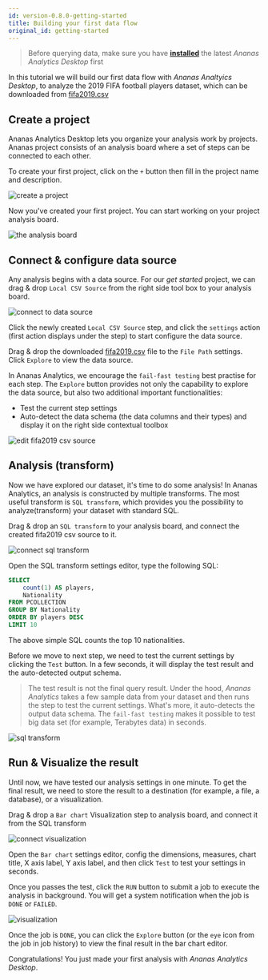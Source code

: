 ```yaml
---
id: version-0.8.0-getting-started
title: Building your first data flow
original_id: getting-started
---
```


> Before querying data, make sure you have [**installed**](install.md) the latest *Ananas Analytics Desktop* first

In this tutorial we will build our first data flow with *Ananas Analtyics Desktop*, to analyze the 2019 FIFA football players dataset, which can be downloaded from [fifa2019.csv](https://github.com/ananas-analytics/ananas-examples/raw/master/FifaPlayer2019/fifa2019.csv)

## Create a project

Ananas Analytics Desktop lets you organize your analysis work by projects. Ananas project consists of an analysis board where a set of steps can be connected to each other. 

To create your first project, click on the `+` button then fill in the project name and description.

![create a project](assets/create_project.png)

Now you've created your first project. You can start working on your project analysis board.

![the analysis board](assets/analysis_board.png)

## Connect & configure data source

Any analysis begins with a data source. For our *get started* project, we can drag & drop `Local CSV Source` from the right side tool box to your analysis board.

![connect to data source](assets/get_started_connect_data_source.png)

Click the newly created `Local CSV Source` step, and click the `settings` action (first action displays under the step) to start configure the data source.

Drag & drop the downloaded [fifa2019.csv](https://github.com/ananas-analytics/ananas-examples/raw/master/FifaPlayer2019/fifa2019.csv) file to the `File Path` settings. Click `Explore` to view the data source.

In Ananas Analytics, we encourage the `fail-fast testing` best practise for each step. The `Explore` button provides not only the capability to explore the data source, but also two additional important functionalities:

- Test the current step settings
- Auto-detect the data schema (the data columns and their types) and display it on the right side contextual toolbox 

![edit fifa2019 csv source](assets/edit_fifa2019_csv_source.png)

## Analysis (transform) 

Now we have explored our dataset, it's time to do some analysis! In Ananas Analytics, an analysis is constructed by multiple transforms. The most useful transform is `SQL transform`, which provides you the possibility to analyze(transform) your dataset with standard SQL. 

Drag & drop an `SQL transform` to your analysis board, and connect the created fifa2019 csv source to it.

![connect sql transform](assets/get_started_connect_sql_transform.png)
 
Open the SQL transform settings editor, type the following SQL:

```sql
SELECT 
	count(1) AS players,
	Nationality
FROM PCOLLECTION
GROUP BY Nationality
ORDER BY players DESC
LIMIT 10
``` 

The above simple SQL counts the top 10 nationalities.

Before we move to next step, we need to test the current settings by clicking the `Test` button. In a few seconds, it will display the test result and the auto-detected output schema. 

> The test result is not the final query result. Under the hood, *Ananas Analytics* takes a few sample data from your dataset and then runs the step to test the current settings. What's more, it auto-detects the output data schema. The `fail-fast testing` makes it possible to test big data set (for example, Terabytes data) in seconds.

![sql transform](assets/get_started_sql_transform.png)

## Run & Visualize the result

Until now, we have tested our analysis settings in one minute. To get the final result, we need to store the result to a destination (for example, a file, a database), or a visualization.  

Drag & drop a `Bar chart` Visualization step to analysis board, and connect it from the SQL transform

![connect visualization](assets/get_started_connect_visual.png)

Open the `Bar chart` settings editor, config the dimensions, measures, chart title, X axis label, Y axis label, and then click `Test` to test your settings in seconds.

Once you passes the test, click the `RUN` button to submit a job to execute the analysis in background. You will get a system notification when the job is `DONE` or `FAILED`.

![visualization](assets/get_started_visualization.png)

Once the job is `DONE`, you can click the `Explore` button (or the `eye` icon from the job in job history) to view the final result in the bar chart editor.

Congratulations! You just made your first analysis with *Ananas Analytics Desktop*.
